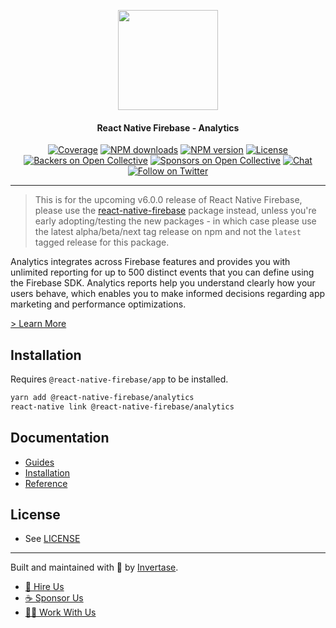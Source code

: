 <p align="center">
  <a href="https://invertase.io/oss/react-native-firebase">
    <img width="160px" src="https://i.imgur.com/JIyBtKW.png"><br/>
  </a>
  <h4 align="center">React Native Firebase - Analytics</h2>
</p>

<p align="center">
  <a href="https://api.rnfirebase.io/coverage/analytics/detail"><img src="https://api.rnfirebase.io/coverage/analytics/badge?style=flat-square" alt="Coverage"></a>
  <a href="https://www.npmjs.com/package/@react-native-firebase/analytics"><img src="https://img.shields.io/npm/dm/@react-native-firebase/analytics.svg?style=flat-square" alt="NPM downloads"></a>
  <a href="https://www.npmjs.com/package/@react-native-firebase/analytics"><img src="https://img.shields.io/npm/v/@react-native-firebase/analytics.svg?style=flat-square" alt="NPM version"></a>
  <a href="/LICENSE"><img src="https://img.shields.io/npm/l/react-native-firebase.svg?style=flat-square" alt="License"></a>
  <a href="#backers"><img src="https://opencollective.com/react-native-firebase/backers/badge.svg?style=flat-square" alt="Backers on Open Collective"></a>
  <a href="#sponsors"><img src="https://opencollective.com/react-native-firebase/sponsors/badge.svg?style=flat-square" alt="Sponsors on Open Collective"></a>
  <a href="https://discord.gg/C9aK28N"><img src="https://img.shields.io/discord/295953187817521152.svg?logo=discord&style=flat-square&colorA=7289da&label=discord" alt="Chat"></a>
  <a href="https://twitter.com/rnfirebase"><img src="https://img.shields.io/twitter/follow/rnfirebase.svg?style=social&label=Follow" alt="Follow on Twitter"></a>
</p>

----

> This is for the upcoming v6.0.0 release of React Native Firebase, please use the [react-native-firebase](https://www.npmjs.com/package/react-native-firebase) package instead, unless you're early adopting/testing the new packages - in which case please use the latest alpha/beta/next tag release on npm and not the `latest` tagged release for this package.

Analytics integrates across Firebase features and provides 
you with unlimited reporting for up to 500 distinct events 
that you can define using the Firebase SDK. Analytics reports 
help you understand clearly how your users behave, which enables 
you to make informed decisions regarding app marketing and 
performance optimizations.

[> Learn More](https://firebase.google.com/products/analytics/)

## Installation

Requires `@react-native-firebase/app` to be installed.

```bash
yarn add @react-native-firebase/analytics
react-native link @react-native-firebase/analytics
```

## Documentation

 - [Guides](https://dev.invertase.io/oss/react-native-firebase/guides?tags=analytics)
 - [Installation](https://dev.invertase.io/oss/react-native-firebase/v6/analytics)
 - [Reference](https://dev.invertase.io/oss/react-native-firebase/v6/analytics/reference)

## License

- See [LICENSE](/LICENSE)

----

Built and maintained with 💛 by [Invertase](https://invertase.io). 

- [💼 Hire Us](https://invertase.io/hire-us)
- [☕️ Sponsor Us](https://opencollective.com/react-native-firebase)
- [👩‍💻 Work With Us](https://invertase.io/jobs)
